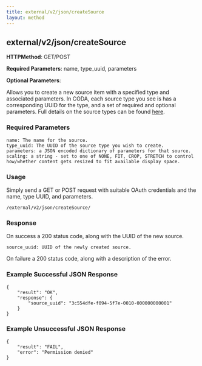 ```yaml
---
title: external/v2/json/createSource
layout: method
---
```

## external/v2/json/createSource

**HTTPMethod**: GET/POST

**Required Parameters**: name, type_uuid, parameters

**Optional Parameters**: 


Allows you to create a new source item with a specified type and associated parameters. In CODA, each source type you see is has a corresponding UUID for the type, and a set of required and optional parameters. Full details on the source types can be found [here](source-types-and-the-api).

### Required Parameters

    name: The name for the source.
    type_uuid: The UUID of the source type you wish to create.
    parameters: a JSON encoded dictionary of parameters for that source.
    scaling: a string - set to one of NONE, FIT, CROP, STRETCH to control how/whether content gets resized to fit available display space.

### Usage

Simply send a GET or POST request with suitable OAuth credentials and the name, type UUID, and parameters.

`/external/v2/json/createSource/`

### Response

On success a 200 status code,  along with the UUID of the new source.

    source_uuid: UUID of the newly created source.

On failure a 200 status code, along with a description of the error.

### Example Successful JSON Response

    {
        "result": "OK",
        "response": {
            "source_uuid": "3c554dfe-f094-5f7e-0010-000000000001"
        }
    }

### Example Unsuccessful JSON Response

    {
        "result": "FAIL",
        "error": "Permission denied" 
    }